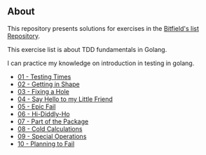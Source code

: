 ## About 


This repository presents solutions for exercises in the [Bitfield's list Repository](https://github.com/bitfield/ftl-fundamentals).

This exercise list is about TDD fundamentals in Golang.

I can practice my knowledge on introduction in testing in golang.

* [01 - Testing Times](https://github.com/Bellasouzas/ftl-fundamentalsExercises/tree/master/testingTime)
* [02 - Getting in Shape](https://github.com/Bellasouzas/ftl-fundamentalsExercises/tree/master/GettingInShape)
* [03 - Fixing a Hole](https://github.com/Bellasouzas/ftl-fundamentalsExercises/tree/master/FixingAHole)
* [04 - Say Hello to my Little Friend](https://github.com/Bellasouzas/ftl-fundamentalsExercises/tree/master/sayHello)
* [05 - Epic Fail](https://github.com/Bellasouzas/ftl-fundamentalsExercises/tree/master/epicfail)
* [06 - Hi-Diddly-Ho](https://github.com/Bellasouzas/ftl-fundamentalsExercises/tree/master/Hi-Diddly-Ho)
* [07 - Part of the Package](https://github.com/Bellasouzas/ftl-fundamentalsExercises/tree/master/PartOfThePackage)
* [08 - Cold Calculations](https://github.com/Bellasouzas/ftl-fundamentalsExercises/tree/master/couldCalculations)
* [09 - Special Operations](https://github.com/Bellasouzas/ftl-fundamentalsExercises/tree/master/specialOperations)
* [10 - Planning to Fail](https://github.com/Bellasouzas/ftl-fundamentalsExercises/tree/master/PlanningToFail)



